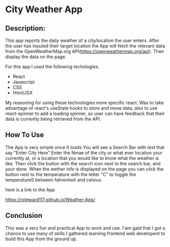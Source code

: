 # City Weather App

## Description:

This app reports the daily weather of a city/location the user enters. After the user has inputed their target location the App will fetch the relevant data from the OpenWeatherMap.org API(https://openweathermap.org/api). Then display the data on the page.

For this app I used the following techologies.

* React
* Javascript
* CSS
* Html/JSX

My reasoning for using these technologies more specific react. Was to take advantage of react's useState hooks to store and move data, also to use react-spinner to add a loading spinner, so user can have feedback that their data is currently being retrieved from the API.

## How To Use

The App is very simple once It loads You will see a Search Bar with text that say "Enter City Here" Enter the Nmae of the city or what ever location your currently at, or a location that you would like to know what the weather is like. Then click the button with the search icon next to the search bar, and your done. When the wether info is displayed on the page you can click the button next to the temperature with the letter "C" to toggle the temperatureS between fahrenheit and celsius.

here is a link to the App

https://rsteward117.github.io/Weather-App/

## Conclusion

This was a very fun and practical App to work and use. I'am gald that I got a chance to use many of skills I gathered learning frontend web developent to build this App from the ground up.
